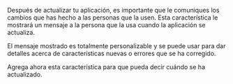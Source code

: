 ﻿Después de actualizar tu aplicación, es importante que le comuniques los cambios que has hecho a las personas que la usen. Esta característica le mostrará un mensaje a la persona que la usa cuando la aplicación se actualiza.

El mensaje mostrado es totalmente personalizable y se puede usar para dar detalles acerca de características nuevas o errores que se ha corregido.

Agrega ahora esta característica para que pueda decir cuándo se ha actualizado.
